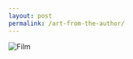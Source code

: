 ```yaml
---
layout: post
permalink: /art-from-the-author/
---
```


<img class="author-art"
     alt="Film" title="Film"
     src="/images/Liz-12Film.jpg" />
